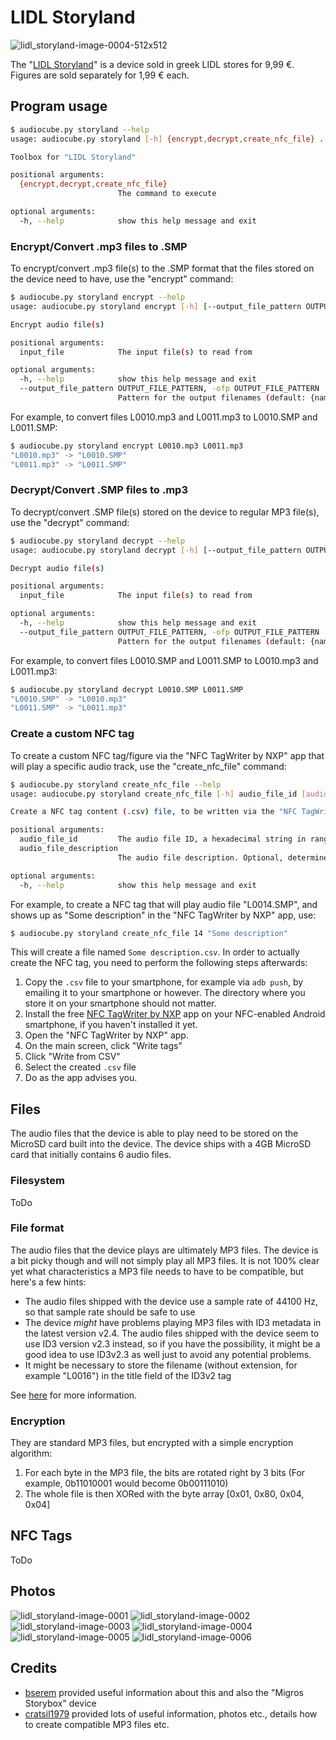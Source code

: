 # LIDL Storyland

![lidl_storyland-image-0004-512x512](lidl_storyland-image-0004-512x512.jpg)

The "[LIDL Storyland](https://www.lidl-hellas.gr/storyland)" is a device sold in greek LIDL stores for 9,99 €. Figures are sold separately for 1,99 € each.

## Program usage

```sh
$ audiocube.py storyland --help
usage: audiocube.py storyland [-h] {encrypt,decrypt,create_nfc_file} ...

Toolbox for "LIDL Storyland"

positional arguments:
  {encrypt,decrypt,create_nfc_file}
                        The command to execute

optional arguments:
  -h, --help            show this help message and exit
```

### Encrypt/Convert .mp3 files to .SMP

To encrypt/convert .mp3 file(s) to the .SMP format that the files stored on the device need to have, use the "encrypt" command:

```sh
$ audiocube.py storyland encrypt --help
usage: audiocube.py storyland encrypt [-h] [--output_file_pattern OUTPUT_FILE_PATTERN] input_file [input_file ...]

Encrypt audio file(s)

positional arguments:
  input_file            The input file(s) to read from

optional arguments:
  -h, --help            show this help message and exit
  --output_file_pattern OUTPUT_FILE_PATTERN, -ofp OUTPUT_FILE_PATTERN
                        Pattern for the output filenames (default: {name}.SMP)
```

For example, to convert files L0010.mp3 and L0011.mp3 to L0010.SMP and L0011.SMP:

```sh
$ audiocube.py storyland encrypt L0010.mp3 L0011.mp3
"L0010.mp3" -> "L0010.SMP"
"L0011.mp3" -> "L0011.SMP"
```

### Decrypt/Convert .SMP files to .mp3

To decrypt/convert .SMP file(s) stored on the device to regular MP3 file(s), use the "decrypt" command:

```sh
$ audiocube.py storyland decrypt --help
usage: audiocube.py storyland decrypt [-h] [--output_file_pattern OUTPUT_FILE_PATTERN] input_file [input_file ...]

Decrypt audio file(s)

positional arguments:
  input_file            The input file(s) to read from

optional arguments:
  -h, --help            show this help message and exit
  --output_file_pattern OUTPUT_FILE_PATTERN, -ofp OUTPUT_FILE_PATTERN
                        Pattern for the output filenames (default: {name}.mp3)
```

For example, to convert files L0010.SMP and L0011.SMP to L0010.mp3 and L0011.mp3:

```sh
$ audiocube.py storyland decrypt L0010.SMP L0011.SMP
"L0010.SMP" -> "L0010.mp3"
"L0011.SMP" -> "L0011.mp3"
```

### Create a custom NFC tag

To create a custom NFC tag/figure via the "NFC TagWriter by NXP" app that will play a specific audio track, use the "create_nfc_file" command:

```sh
$ audiocube.py storyland create_nfc_file --help
usage: audiocube.py storyland create_nfc_file [-h] audio_file_id [audio_file_description]

Create a NFC tag content (.csv) file, to be written via the "NFC TagWriter by NXP" app

positional arguments:
  audio_file_id         The audio file ID, a hexadecimal string in range 0000...FFFF. This value determines which audio file will be played if the NFC tag is placed on the device
  audio_file_description
                        The audio file description. Optional, determines which text will be shown in the "NXP TagWriter" app (default: None)

optional arguments:
  -h, --help            show this help message and exit
```

For example, to create a NFC tag that will play audio file "L0014.SMP", and shows up as "Some description" in the "NFC TagWriter by NXP" app, use:

```sh
$ audiocube.py storyland create_nfc_file 14 "Some description"
```

This will create a file named `Some description.csv`. In order to actually create the NFC tag, you need to perform the following steps afterwards:
1. Copy the `.csv` file to your smartphone, for example via `adb push`, by emailing it to your smartphone or however. The directory where you store it on your smartphone should not matter.
2. Install the free [NFC TagWriter by NXP](https://play.google.com/store/apps/details?id=com.nxp.nfc.tagwriter) app on your NFC-enabled Android smartphone, if you haven't installed it yet.
3. Open the "NFC TagWriter by NXP" app.
4. On the main screen, click "Write tags"
5. Click "Write from CSV"
6. Select the created `.csv` file
7. Do as the app advises you.

## Files

The audio files that the device is able to play need to be stored on the MicroSD card built into the device. The device ships with a 4GB MicroSD card that initially contains 6 audio files.

### Filesystem

ToDo

### File format

The audio files that the device plays are ultimately MP3 files. The device is a bit picky though and will not simply play all MP3 files. It is not 100% clear yet what characteristics a MP3 file needs to have to be compatible, but here's a few hints:

- The audio files shipped with the device use a sample rate of 44100 Hz, so that sample rate should be safe to use
- The device *might* have problems playing MP3 files with ID3 metadata in the latest version v2.4. The audio files shipped with the device seem to use ID3 version v2.3 instead, so if you have the possibility, it might be a good idea to use ID3v2.3 as well just to avoid any potential problems.
- It might be necessary to store the filename (without extension, for example "L0016") in the title field of the ID3v2 tag

See [here](https://github.com/oyooyo/audiocube/issues/1#issuecomment-750953311) for more information.

### Encryption

They are standard MP3 files, but encrypted with a simple encryption algorithm:
1. For each byte in the MP3 file, the bits are rotated right by 3 bits (For example, 0b11010001 would become 0b00111010)
2. The whole file is then XORed with the byte array \[0x01, 0x80, 0x04, 0x04\]

## NFC Tags

ToDo

## Photos

![lidl_storyland-image-0001](lidl_storyland-image-0001.jpg)
![lidl_storyland-image-0002](lidl_storyland-image-0002.jpg)
![lidl_storyland-image-0003](lidl_storyland-image-0003.jpg)
![lidl_storyland-image-0004](lidl_storyland-image-0004.jpg)
![lidl_storyland-image-0005](lidl_storyland-image-0005.jpg)
![lidl_storyland-image-0006](lidl_storyland-image-0006.jpg)

## Credits

- [bserem](https://github.com/bserem) provided useful information about this and also the "Migros Storybox" device
- [cratsil1979](https://github.com/cratsil1979) provided lots of useful information, photos etc., details how to create compatible MP3 files etc.
